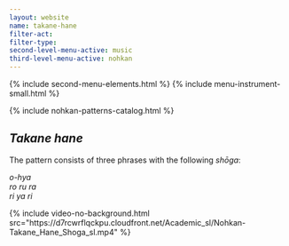 ```yaml
---
layout: website
name: takane-hane
filter-act:
filter-type:
second-level-menu-active: music
third-level-menu-active: nohkan
---
```


{% include second-menu-elements.html %}
{% include menu-instrument-small.html %}

<main class="page-content">
<div class="wrapper sidebar-contents">
  <aside class="sidebar-contents__table">
    {% include nohkan-patterns-catalog.html %}
  </aside>
  <section class="sidebar-contents__section">
  <div class="text-container">
    <h2><em>Takane hane</em></h2>
    <p>The pattern consists of three phrases with the following <em>shōga</em>:</p><p>
<em>o-hya<br>
ro ru ra<br>
ri ya ri</em>
</p>
{% include video-no-background.html
  src="https://d7rcwrflqckpu.cloudfront.net/Academic_sl/Nohkan-Takane_Hane_Shoga_sl.mp4"
%}
  </div>
  </section>
  </div>
</main>
